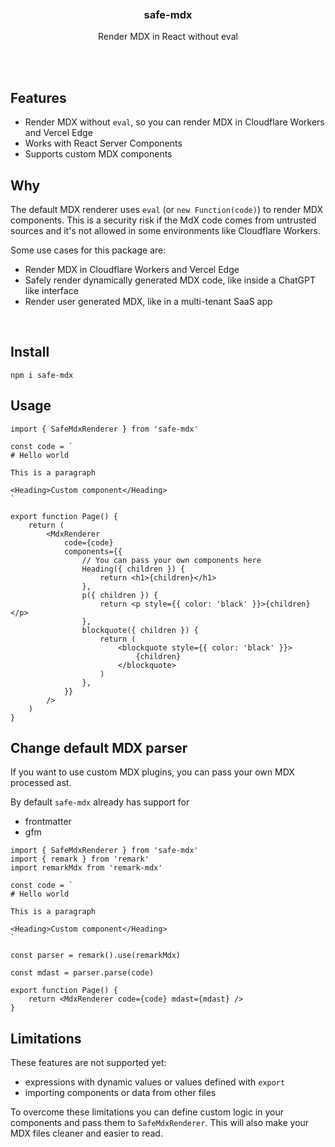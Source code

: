 <div align='center'>
    <br/>
    <br/>
    <br/>
    <h3>safe-mdx</h3>
    <p>Render MDX in React without eval</p>
    <br/>
    <br/>
</div>

## Features

-   Render MDX without `eval`, so you can render MDX in Cloudflare Workers and Vercel Edge
-   Works with React Server Components
-   Supports custom MDX components

## Why

The default MDX renderer uses `eval` (or `new Function(code)`) to render MDX components. This is a security risk if the MdX code comes from untrusted sources and it's not allowed in some environments like Cloudflare Workers.

Some use cases for this package are:

-   Render MDX in Cloudflare Workers and Vercel Edge
-   Safely render dynamically generated MDX code, like inside a ChatGPT like interface
-   Render user generated MDX, like in a multi-tenant SaaS app

<br>

## Install

```
npm i safe-mdx
```

## Usage

```tsx
import { SafeMdxRenderer } from 'safe-mdx'

const code = `
# Hello world

This is a paragraph

<Heading>Custom component</Heading>
`

export function Page() {
    return (
        <MdxRenderer
            code={code}
            components={{
                // You can pass your own components here
                Heading({ children }) {
                    return <h1>{children}</h1>
                },
                p({ children }) {
                    return <p style={{ color: 'black' }}>{children}</p>
                },
                blockquote({ children }) {
                    return (
                        <blockquote style={{ color: 'black' }}>
                            {children}
                        </blockquote>
                    )
                },
            }}
        />
    )
}
```

## Change default MDX parser

If you want to use custom MDX plugins, you can pass your own MDX processed ast.

By default `safe-mdx` already has support for

-   frontmatter
-   gfm

```tsx
import { SafeMdxRenderer } from 'safe-mdx'
import { remark } from 'remark'
import remarkMdx from 'remark-mdx'

const code = `
# Hello world

This is a paragraph

<Heading>Custom component</Heading>
`

const parser = remark().use(remarkMdx)

const mdast = parser.parse(code)

export function Page() {
    return <MdxRenderer code={code} mdast={mdast} />
}
```

## Limitations

These features are not supported yet:

-   expressions with dynamic values or values defined with `export`
-   importing components or data from other files

To overcome these limitations you can define custom logic in your components and pass them to `SafeMdxRenderer`. This will also make your MDX files cleaner and easier to read.
